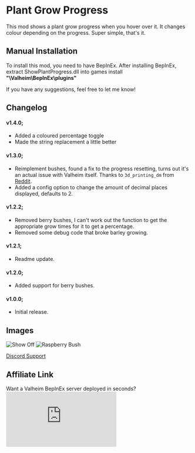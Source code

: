 # Plant Grow Progress
This mod shows a plant grow progress when you hover over it. It changes colour depending on the progress. Super simple, that's it.

## Manual Installation
To install this mod, you need to have BepInEx. After installing BepInEx, extract ShowPlantProgress.dll into games install **"\Valheim\BepInEx\plugins"**

If you have any suggestions, feel free to let me know!

## Changelog

#### v1.4.0;
* Added a coloured percentage toggle
* Made the string replacement a little better

#### v1.3.0;
* Reimplement bushes, found a fix to the progress resetting, turns out it's an actual issue with Valheim itself. Thanks to `3d_printing_dm` from [Reddit](https://old.reddit.com/r/valheim/comments/lzcxr3/bug_in_berry_bush_pick_time_code/).
* Added a config option to change the amount of decimal places displayed, defaults to 2.

#### v1.2.2;
* Removed berry bushes, I can't work out the function to get the appropriate grow times for it to get a percentage.
* Removed some debug code that broke barley growing.

#### v1.2.1;
* Readme update.

#### v1.2.0;
* Added support for berry bushes.

#### v1.0.0;
* Initial release.

## Images

![Show Off](https://fivem.fail/gta5/Network/NetworkIsTutorialSessionChangePending/tRaNsMKBm.png)
![Raspberry Bush](https://fivem.fail/gta5/Audio/FindRadioStationIndex/NCG4081BEb.png)

[Discord Support](https://discord.gg/pTGSu8R7DW)

## Affiliate Link
Want a Valheim BepInEx server deployed in seconds?
[![ZAP-Hosting Gameserver and Webhosting](https://zap-hosting.com/interface/download/images.php?type=affiliate&id=99507)](https://zap-hosting.com/smallo)